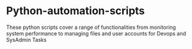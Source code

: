 # Python-automation-scripts

These python scripts cover a range of functionalities from monitoring system performance to managing files and user accounts for Devops and SysAdmin Tasks
